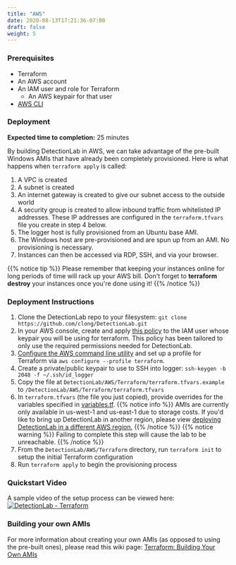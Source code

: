 ```yaml
---
title: "AWS"
date: 2020-08-13T17:21:36-07:00
draft: false
weight: 5
---
```


### Prerequisites
* Terraform
* An AWS account
* An IAM user and role for Terraform
  * An AWS keypair for that user
* [AWS CLI](https://docs.aws.amazon.com/cli/latest/userguide/cli-chap-install.html)

### Deployment
**Expected time to completion:** 25 minutes

By building DetectionLab in AWS, we can take advantage of the pre-built Windows AMIs that have already been completely provisioned. Here is what happens when `terraform apply` is called:

1. A VPC is created
2. A subnet is created
3. An internet gateway is created to give our subnet access to the outside world
4. A security group is created to allow inbound traffic from whitelisted IP addresses. These IP addresses are configured in the `terraform.tfvars` file you create in step 4 below.
5. The logger host is fully provisioned from an Ubuntu base AMI. 
6. The Windows host are pre-provisioned and are spun up from an AMI. No provisioning is necessary.
7. Instances can then be accessed via RDP, SSH, and via your browser.

{{% notice tip %}}
Please remember that keeping your instances online for long periods of time will rack up your AWS bill. Don't forget to **terraform destroy** your instances once you're done using it!
{{% /notice %}}


### Deployment Instructions
1. Clone the DetectionLab repo to your filesystem: `git clone https://github.com/clong/DetectionLab.git`
1. In your AWS console, create and apply [this policy](https://gist.github.com/clong/5eae6a83e6484bb2c01fa5e9cc6e8c9d) to the IAM user whose keypair you will be using for terraform. This policy has been tailored to only use the required permissions needed for DetectionLab.
1. [Configure the AWS command line utility](https://docs.aws.amazon.com/polly/latest/dg/setup-aws-cli.html) and set up a profile for Terraform via `aws configure --profile terraform`.
1. Create a private/public keypair to use to SSH into logger: `ssh-keygen -b 2048 -f ~/.ssh/id_logger`
1. Copy the file at `DetectionLab/AWS/Terraform/terraform.tfvars.example` to `/DetectionLab/AWS/Terraform/terraform.tfvars`
1. In `terraform.tfvars` (the file you just copied), provide overrides for the variables specified in [variables.tf](./variables.tf). 
{{% notice info %}}
AMIs are currently only available in us-west-1 and us-east-1 due to storage costs. If you'd like to bring up DetectionLab in another region, please view [deploying DetectionLab in a different AWS region.](TODO)
{{% /notice %}}
{{% notice warning %}}
Failing to complete this step will cause the lab to be unreachable.
{{% /notice %}}
1. From the `DetectionLab/AWS/Terraform` directory, run `terraform init` to setup the initial Terraform configuration
1. Run `terraform apply` to begin the provisioning process

### Quickstart Video
A sample video of the setup process can be viewed here: 
[![DetectionLab - Terraform](https://i.vimeocdn.com/video/777172792_640.webp)](https://vimeo.com/331695321)

### Building your own AMIs
For more information about creating your own AMIs (as opposed to using the pre-built ones), please read this wiki page: [Terraform: Building Your Own AMIs](https://github.com/clong/DetectionLab/wiki/Terraform:-Building-Your-Own-AMIs)